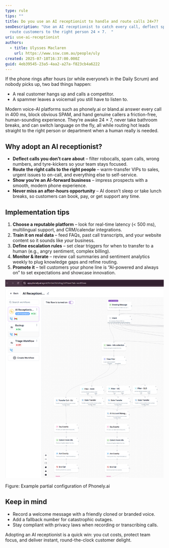 ```yaml
---
type: rule
tips: ""
title: Do you use an AI receptionist to handle and route calls 24×7?
seoDescription: "Use an AI receptionist to catch every call, deflect spam, and
  route customers to the right person 24 × 7.  "
uri: use-ai-receptionist
authors:
  - title: Ulysses Maclaren
    url: https://www.ssw.com.au/people/uly
created: 2025-07-18T16:37:00.000Z
guid: 4eb39545-23a5-4aa2-a27a-f823cb4a6222
---
```

If the phone rings after hours (or while everyone’s in the Daily Scrum) and nobody picks up, two bad things happen:

* A real customer hangs up and calls a competitor. 
* A spammer leaves a voicemail you still have to listen to.

Modern voice-AI platforms such as phonely.ai or bland.ai answer every call in 400 ms, block obvious SPAM, and hand genuine callers a friction-free, human-sounding experience. They’re awake 24 × 7, never take bathroom breaks, and can switch language on the fly, all while routing hot leads straight to the right person or department when a human really is needed.

<!--endintro-->

## Why adopt an AI receptionist?

* **Deflect calls you don’t care about** – filter robocalls, spam calls, wrong numbers, and tyre-kickers so your team stays focused. 
* **Route the right calls to the right people** – warm-transfer VIPs to sales, urgent issues to on-call, and everything else to self-service. 
* **Show you’re an AI-forward business** – impress prospects with a smooth, modern phone experience. 
* **Never miss an after-hours opportunity** – AI doesn’t sleep or take lunch breaks, so customers can book, pay, or get support any time. 

## Implementation tips

1. **Choose a reputable platform** – look for real-time latency (< 500 ms), multilingual support, and CRM/calendar integrations. 
2. **Train it on real data** – feed FAQs, past call transcripts, and your website content so it sounds like *your* business. 
3. **Define escalation rules** – set clear triggers for when to transfer to a human (e.g., angry sentiment, complex billing). 
4. **Monitor & iterate** – review call summaries and sentiment analytics weekly to plug knowledge gaps and refine routing. 
5. **Promote it** – tell customers your phone line is “AI-powered and always on” to set expectations and showcase innovation.

![](phonely.png)

Figure: Example partial configuration of Phonely.ai

## Keep in mind

* Record a welcome message with a friendly cloned or branded voice. 
* Add a fallback number for catastrophic outages. 
* Stay compliant with privacy laws when recording or transcribing calls.

Adopting an AI receptionist is a quick win: you cut costs, protect team focus, and deliver instant, round-the-clock customer delight.
